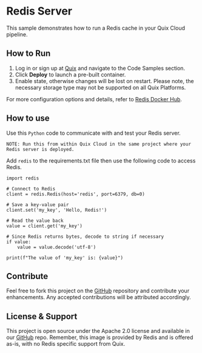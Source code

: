 # Redis Server

This sample demonstrates how to run a Redis cache in your Quix Cloud pipeline.

## How to Run

1. Log in or sign up at [Quix](https://portal.platform.quix.io/signup?xlink=github) and navigate to the Code Samples section.
2. Click **Deploy** to launch a pre-built container.
3. Enable state, otherwise changes will be lost on restart. Please note, the necessary storage type may not be supported on all Quix Platforms.

For more configuration options and details, refer to [Redis Docker Hub](https://hub.docker.com/_/redis).

## How to use

Use this `Python` code to communicate with and test your Redis server.

`NOTE: Run this from within Quix Cloud in the same project where your Redis server is deployed.`

Add `redis` to the requirements.txt file then use the following code to access Redis.

```
import redis

# Connect to Redis
client = redis.Redis(host='redis', port=6379, db=0)

# Save a key-value pair
client.set('my_key', 'Hello, Redis!')

# Read the value back
value = client.get('my_key')

# Since Redis returns bytes, decode to string if necessary
if value:
    value = value.decode('utf-8')

print(f"The value of 'my_key' is: {value}")
```

## Contribute

Feel free to fork this project on the [GitHub](https://github.com/quixio/quix-samples) repository and contribute your enhancements. Any accepted contributions will be attributed accordingly.

## License & Support

This project is open source under the Apache 2.0 license and available in our [GitHub](https://github.com/quixio/quix-samples) repo. Remember, this image is provided by Redis and is offered as-is, with no Redis specific support from Quix.